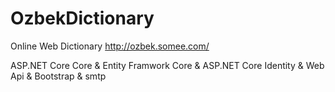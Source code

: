 # OzbekDictionary
Online Web Dictionary
http://ozbek.somee.com/

ASP.NET Core Core & Entity Framwork Core & ASP.NET Core Identity & Web Api & Bootstrap & smtp
